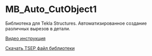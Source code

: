 # MB_Auto_CutObject1
Библиотека для Tekla Structures. Автоматизированное создание различных вырезов в детали.

[Видео инструкция](https://youtu.be/sVJvBSvurlg)

[Скачать TSEP файл библиотеки](https://github.com/MagicalBlade/MB_Auto_CutObject1/releases/download/1.0/MB_Auto_CutObject1_1.0.tsep)

